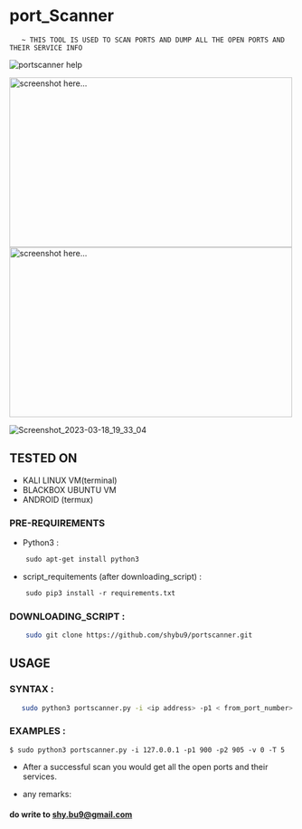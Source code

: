 # port_Scanner
       ~ THIS TOOL IS USED TO SCAN PORTS AND DUMP ALL THE OPEN PORTS AND THEIR SERVICE INFO
![portscanner help](https://user-images.githubusercontent.com/112984045/201478041-a8c84132-b5b8-4bda-91df-16f3d13ac5ea.png)

<img width = 500 height = 300 src="https://user-images.githubusercontent.com/112984045/201478076-0e223306-ad44-4463-ae55-f62c6fdc5c5b.png" alt ="screenshot here..." /> <img width = 500 height = 300 src="https://user-images.githubusercontent.com/112984045/201478081-581bde0e-616f-40cf-8131-924f0c415c59.png" alt ="screenshot here..." />

![Screenshot_2023-03-18_19_33_04](https://user-images.githubusercontent.com/112984045/226111279-2ac3bd51-6676-48dc-9a5c-2a9bba13596e.png)

## TESTED ON
* KALI LINUX VM(terminal) <br>
* BLACKBOX UBUNTU VM <br>
* ANDROID (termux) <br>  

### PRE-REQUIREMENTS  
* Python3 :
 ```bash 
     sudo apt-get install python3 
 ``` 
  
  
  
* script_requitements (after downloading_script) :
 ```bash 
     sudo pip3 install -r requirements.txt 
 ```
### DOWNLOADING_SCRIPT :
 ```bash 
     sudo git clone https://github.com/shybu9/portscanner.git 
 ``` 

## USAGE
### SYNTAX :
 ```bash 
    sudo python3 portscanner.py -i <ip address> -p1 < from_port_number> -p2 < to_port_number> -v < select 0 (or) 1 level verbose > -T < threads>
 ```
### EXAMPLES : <br>
 `$ sudo python3 portscanner.py -i 127.0.0.1 -p1 900 -p2 905 -v 0 -T 5`
  
 - After a successful scan you would get all the open ports and their services.
 
* any remarks:<br> 
####      do write to shy.bu9@gmail.com
